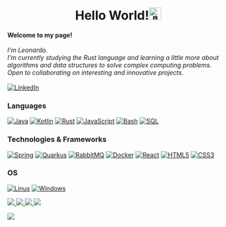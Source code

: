 <h1 align="center">Hello World!<img src="https://github.com/wervlad/wervlad/assets/24524555/766d336d-b87d-44ba-807c-c51de2bc6b4d" width="28px" alt="👋"></h1>

<p align="left">
    <b>Welcome to my page!</b><br><br>
    <i>
        I'm Leonardo.<br>
        I'm currently studying the Rust language and learning a little more about algorithms and data structures to solve complex computing problems.<br>
        Open to collaborating on interesting and innovative projects.<br>
    </i><br>
    <a href="https://www.linkedin.com/in/leonardo-golfeto-a863b6186/">
        <img src="https://img.shields.io/badge/LinkedIn-blue?style=flat-square&logo=linkedin" alt="LinkedIn">
    </a>
</p>

### Languages
[![Java](https://img.shields.io/badge/java-black?style=for-the-badge&logo=openjdk)](https://github.com/leonardogolfeto)
[![Kotlin](https://img.shields.io/badge/kotlin-black?style=for-the-badge&logo=kotlin)](https://github.com/leonardogolfeto)
[![Rust](https://img.shields.io/badge/rust-black?style=for-the-badge&logo=rust)](https://github.com/leonardogolfeto)
[![JavaScript](https://img.shields.io/badge/javascript-black?style=for-the-badge&logo=javascript)](https://github.com/leonardogolfeto)
[![Bash](https://img.shields.io/badge/bash-black?style=for-the-badge&logo=gnu-bash&logoColor=white)](https://github.com/leonardogolfeto)
[![SQL](https://img.shields.io/badge/sql-black?style=for-the-badge&logo=mysql)](https://github.com/leonardogolfeto)


### Technologies & Frameworks
[![Spring](https://img.shields.io/badge/spring-black?style=for-the-badge&logo=spring)](https://github.com/leonardogolfeto)
[![Quarkus](https://img.shields.io/badge/quarkus-black?style=for-the-badge&logo=quarkus)](https://github.com/leonardogolfeto)
[![RabbitMQ](https://img.shields.io/badge/rabbitmq-black?style=for-the-badge&logo=rabbitmq)](https://github.com/leonardogolfeto)
[![Docker](https://img.shields.io/badge/docker-black?style=for-the-badge&logo=docker)](https://github.com/leonardogolfeto)
[![React](https://img.shields.io/badge/react-black?style=for-the-badge&logo=react)](https://github.com/leonardogolfeto)
[![HTML5](https://img.shields.io/badge/html5-black?style=for-the-badge&logo=html5)](https://github.com/leonardogolfeto)
[![CSS3](https://img.shields.io/badge/css3-black?style=for-the-badge&logo=css3)](https://github.com/leonardogolfeto)

### OS
[![Linux](https://img.shields.io/badge/linux-black?style=for-the-badge&logo=Linux)](https://github.com/leonardogolfeto)
[![Windows](https://img.shields.io/badge/Windows-black?style=for-the-badge&logo=Windows)](https://github.com/leonardogolfeto)

<p align="left">
  <a href="https://github.com/leonardogolfeto">
    <img src="http://github-profile-summary-cards.vercel.app/api/cards/profile-details?username=leonardogolfeto&theme=discord_old_blurple" />
  </a>
  <a href="https://github.com/leonardogolfeto">
    <img src="https://github-readme-streak-stats.herokuapp.com/?user=leonardogolfeto&hide_border=true&card_width=338&theme=discord_old_blurple" />
  </a>
  <a href="https://github.com/leonardogolfeto">
    <img src="http://github-profile-summary-cards.vercel.app/api/cards/stats?username=leonardogolfeto&theme=discord_old_blurple" />
  </a>
  <a href="https://github.com/leonardogolfeto">
    <img src="http://github-profile-summary-cards.vercel.app/api/cards/repos-per-language?username=leonardogolfeto&theme=discord_old_blurple" />
  </a>
</p>

<p align="left">
  <a href="https://github.com/leonardogolfeto">
    <img src="https://komarev.com/ghpvc/?username=leonardogolfeto&color=blue&style=flat)" />
  </a>
</p>
<!--

- 🔭 I’m currently working on ...
- 🌱 I’m currently learning ...
- 👯 I’m looking to collaborate on ...
- 🤔 I’m looking for help with ...
- 💬 Ask me about ...
- 📫 How to reach me: ...
- 😄 Pronouns: ...
- ⚡ Fun fact: ...
-->
